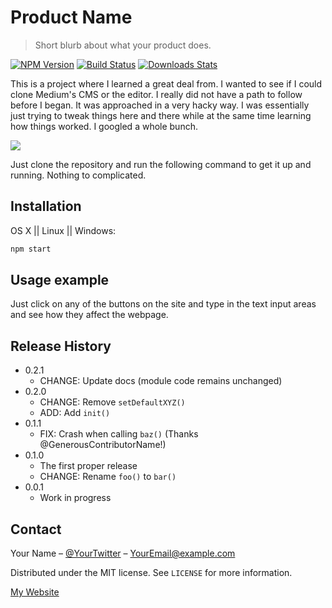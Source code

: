# Product Name
> Short blurb about what your product does.

[![NPM Version][npm-image]][npm-url]
[![Build Status][travis-image]][travis-url]
[![Downloads Stats][npm-downloads]][npm-url]

This is a project where I learned a great deal from.  I wanted to see if I could clone Medium's CMS or the editor.  I really did not have a path to follow before I began.  It was approached in a very hacky way.  I was
essentially just trying to tweak things here and there while at the same time learning how things worked. I googled a whole bunch.  

![](header.png)

Just clone the repository and run the following command to get it up and running.  Nothing to complicated.

## Installation

OS X || Linux || Windows:

```sh
npm start
```


## Usage example

Just click on any of the buttons on the site and type in the text input areas and see how they affect
the webpage.   


## Release History

* 0.2.1
    * CHANGE: Update docs (module code remains unchanged)
* 0.2.0
    * CHANGE: Remove `setDefaultXYZ()`
    * ADD: Add `init()`
* 0.1.1
    * FIX: Crash when calling `baz()` (Thanks @GenerousContributorName!)
* 0.1.0
    * The first proper release
    * CHANGE: Rename `foo()` to `bar()`
* 0.0.1
    * Work in progress

## Contact

Your Name – [@YourTwitter](https://twitter.com/dbader_org) – YourEmail@example.com

Distributed under the MIT license. See ``LICENSE`` for more information.

[My Website](https://github.com/dbader/)


<!-- Markdown link & img dfn's -->
[npm-image]: https://img.shields.io/npm/v/datadog-metrics.svg?style=flat-square
[npm-test]: <img src="https://edent.github.io/SuperTinyIcons/images/svg/medium.svg" width="125" title="Medium" />
[npm-url]: https://npmjs.org/package/datadog-metrics
[npm-downloads]: https://img.shields.io/npm/dm/datadog-metrics.svg?style=flat-square
[travis-image]: https://img.shields.io/travis/dbader/node-datadog-metrics/master.svg?style=flat-square
[travis-url]: https://travis-ci.org/dbader/node-datadog-metrics
[wiki]: https://github.com/yourname/yourproject/wiki
